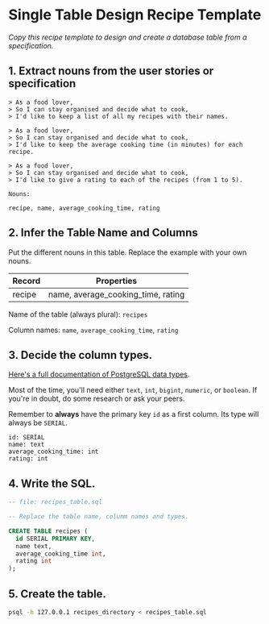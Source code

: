 # Single Table Design Recipe Template

_Copy this recipe template to design and create a database table from a specification._

## 1. Extract nouns from the user stories or specification

```
> As a food lover,
> So I can stay organised and decide what to cook,
> I'd like to keep a list of all my recipes with their names.

> As a food lover,
> So I can stay organised and decide what to cook,
> I'd like to keep the average cooking time (in minutes) for each recipe.

> As a food lover,
> So I can stay organised and decide what to cook,
> I'd like to give a rating to each of the recipes (from 1 to 5).
```

```
Nouns:

recipe, name, average_cooking_time, rating 
```

## 2. Infer the Table Name and Columns

Put the different nouns in this table. Replace the example with your own nouns.

| Record                | Properties                         |
| --------------------- | ---------------------------------  |
| recipe                | name, average_cooking_time, rating |

Name of the table (always plural): `recipes` 

Column names: `name`, `average_cooking_time`, `rating`

## 3. Decide the column types.

[Here's a full documentation of PostgreSQL data types](https://www.postgresql.org/docs/current/datatype.html).

Most of the time, you'll need either `text`, `int`, `bigint`, `numeric`, or `boolean`. If you're in doubt, do some research or ask your peers.

Remember to **always** have the primary key `id` as a first column. Its type will always be `SERIAL`.

```
id: SERIAL
name: text
average_cooking_time: int
rating: int
```

## 4. Write the SQL.

```sql
-- file: recipes_table.sql

-- Replace the table name, columm names and types.

CREATE TABLE recipes (
  id SERIAL PRIMARY KEY,
  name text,
  average_cooking_time int,
  rating int
);
```

## 5. Create the table.

```bash
psql -h 127.0.0.1 recipes_directory < recipes_table.sql
```